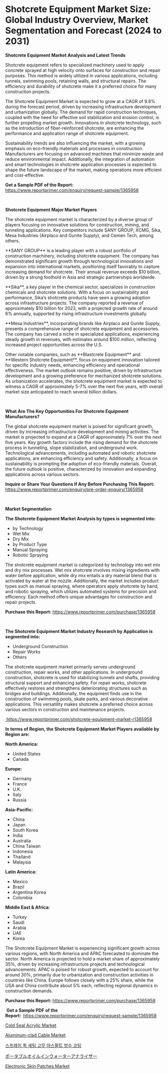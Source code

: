<p><h1>Shotcrete Equipment Market Size: Global Industry Overview, Market Segmentation and Forecast (2024 to 2031)</h1></p><p><strong>Shotcrete Equipment Market Analysis and Latest Trends</strong></p>
<p><p>Shotcrete equipment refers to specialized machinery used to apply concrete sprayed at high velocity onto surfaces for construction and repair purposes. This method is widely utilized in various applications, including tunnels, swimming pools, retaining walls, and structural repairs. The efficiency and durability of shotcrete make it a preferred choice for many construction projects.</p><p>The Shotcrete Equipment Market is expected to grow at a CAGR of 9.8% during the forecast period, driven by increasing infrastructure development and urbanization globally. The demand for rapid construction techniques, coupled with the need for effective soil stabilization and erosion control, is further propelling market growth. Innovations in shotcrete technology, such as the introduction of fiber-reinforced shotcrete, are enhancing the performance and application range of shotcrete equipment.</p><p>Sustainability trends are also influencing the market, with a growing emphasis on eco-friendly materials and processes in construction. Manufacturers are focusing on advanced machines that minimize waste and reduce environmental impact. Additionally, the integration of automation and smart technologies in shotcrete application processes is expected to shape the future landscape of the market, making operations more efficient and cost-effective.</p></p>
<p><strong>Get a Sample PDF of the Report:&nbsp;</strong> <a href="https://www.reportprimer.com/enquiry/request-sample/1365958">https://www.reportprimer.com/enquiry/request-sample/1365958</a></p>
<p>&nbsp;</p>
<p><strong>Shotcrete Equipment Major Market Players</strong></p>
<p><p>The shotcrete equipment market is characterized by a diverse group of players focusing on innovative solutions for construction, mining, and tunneling applications. Key competitors include SANY GROUP, XCMG, Sika, Mesa Industries (Airplaco and Gunite Supply), and Cemen Tech, among others.</p><p>**SANY GROUP** is a leading player with a robust portfolio of construction machinery, including shotcrete equipment. The company has demonstrated significant growth through technological innovations and expansion into international markets, positioning itself favorably to capture increasing demand for shotcrete. Their annual revenue exceeds $10 billion, driven by a strong foothold in Asia and strategic partnerships worldwide.</p><p>**Sika**, a key player in the chemical sector, specializes in construction chemicals and shotcrete solutions. With a focus on sustainability and performance, Sika’s shotcrete products have seen a growing adoption across infrastructure projects. The company reported a revenue of approximately $10 billion for 2023, with a projected growth rate of around 6% annually, supported by rising infrastructure investments globally.</p><p>**Mesa Industries**, incorporating brands like Airplaco and Gunite Supply, presents a comprehensive range of shotcrete equipment and accessories. The company has carved a niche in specialized applications, experiencing steady growth in revenues, with estimates around $100 million, reflecting increased project opportunities across the U.S.</p><p>Other notable companies, such as **Blastcrete Equipment** and **Western Shotcrete Equipment**, focus on equipment innovation tailored for specific industry needs, enhancing efficiency and operational effectiveness. The market outlook remains positive, driven by infrastructure development and a growing preference for mechanized shotcrete solutions. As urbanization accelerates, the shotcrete equipment market is expected to witness a CAGR of approximately 5-7% over the next five years, with overall market size anticipated to reach several billion dollars.</p></p>
<p>&nbsp;</p>
<p><strong>What Are The Key Opportunities For Shotcrete Equipment Manufacturers?</strong></p>
<p><p>The global shotcrete equipment market is poised for significant growth, driven by increasing infrastructure development and mining activities. The market is projected to expand at a CAGR of approximately 7% over the next five years. Key growth factors include the rising demand for the shotcrete process in tunneling, slope stabilization, and underground work. Technological advancements, including automated and robotic shotcrete applications, are enhancing efficiency and safety. Additionally, a focus on sustainability is prompting the adoption of eco-friendly materials. Overall, the future outlook is positive, characterized by innovation and expanding applications across various sectors.</p></p>
<p><strong>Inquire or Share Your Questions If Any Before Purchasing This Report:</strong> <a href="https://www.reportprimer.com/enquiry/pre-order-enquiry/1365958">https://www.reportprimer.com/enquiry/pre-order-enquiry/1365958</a></p>
<p>&nbsp;</p>
<p><strong>Market Segmentation</strong></p>
<p><strong>The Shotcrete Equipment Market Analysis by types is segmented into:</strong></p>
<p><ul><li>by Technology</li><li>Wet Mix</li><li>Dry Mix</li><li>by Product Type</li><li>Manual Spraying</li><li>Robotic Spraying</li></ul></p>
<p><p>The shotcrete equipment market is categorized by technology into wet mix and dry mix processes. Wet mix shotcrete involves mixing ingredients with water before application, while dry mix entails a dry material blend that is activated by water at the nozzle. Additionally, the market includes product types such as manual spraying, where operators apply shotcrete by hand, and robotic spraying, which utilizes automated systems for precision and efficiency. Each method offers unique advantages for construction and repair projects.</p></p>
<p><strong>Purchase this Report:&nbsp;</strong><a href="https://www.reportprimer.com/purchase/1365958">https://www.reportprimer.com/purchase/1365958</a></p>
<p>&nbsp;</p>
<p><strong>The Shotcrete Equipment Market Industry Research by Application is segmented into:</strong></p>
<p><ul><li>Underground Construction</li><li>Repair Works</li><li>Others</li></ul></p>
<p><p>The shotcrete equipment market primarily serves underground construction, repair works, and other applications. In underground construction, shotcrete is used for stabilizing tunnels and shafts, providing structural support and enhancing safety. For repair works, shotcrete effectively restores and strengthens deteriorating structures such as bridges and buildings. Additionally, the equipment finds use in the construction of swimming pools, skate parks, and various decorative applications. This versatility makes shotcrete a preferred choice across various sectors in construction and maintenance projects.</p></p>
<p><a href="https://www.reportprimer.com/shotcrete-equipment-market-r1365958">&nbsp;https://www.reportprimer.com/shotcrete-equipment-market-r1365958</a></p>
<p><strong>In terms of Region, the Shotcrete Equipment Market Players available by Region are:</strong></p>
<p>
    <p> <strong> North America: </strong>
        <ul>
            <li>United States</li>
            <li>Canada</li>
        </ul>
        </p> 
    <p> <strong> Europe: </strong>
        <ul>
            <li>Germany</li>
            <li>France</li>
            <li>U.K.</li>
            <li>Italy</li>
            <li>Russia</li>
        </ul>
        </p> 
    <p> <strong> Asia-Pacific: </strong>
        <ul>
            <li>China</li>
            <li>Japan</li>
            <li>South Korea</li>
            <li>India</li>
            <li>Australia</li>
            <li>China Taiwan</li>
            <li>Indonesia</li>
            <li>Thailand</li>
            <li>Malaysia</li>
        </ul>
        </p> 
    <p> <strong> Latin America: </strong>
        <ul>
            <li>Mexico</li>
            <li>Brazil</li>
            <li>Argentina Korea</li>
            <li>Colombia</li>
        </ul>
        </p> 
    <p> <strong> Middle East & Africa: </strong>
        <ul>
            <li>Turkey</li>
            <li>Saudi</li>
            <li>Arabia</li>
            <li>UAE</li>
            <li>Korea</li>
        </ul>
    </p>
    </p>
<p><p>The Shotcrete Equipment Market is experiencing significant growth across various regions, with North America and APAC forecasted to dominate the sector. North America is projected to hold a market share of approximately 35%, driven by increasing infrastructure projects and technological advancements. APAC is poised for robust growth, expected to account for around 30%, primarily due to urbanization and construction activities in countries like China. Europe follows closely with a 25% share, while the USA and China contribute about 5% each, reflecting regional dynamics in construction demands.</p></p>
<p><strong>Purchase this Report: </strong><a href="https://www.reportprimer.com/purchase/1365958">https://www.reportprimer.com/purchase/1365958</a></p>
<p>&nbsp;<strong>Get a Sample PDF of the Report:&nbsp;&nbsp;</strong><a href="https://www.reportprimer.com/enquiry/request-sample/1365958">https://www.reportprimer.com/enquiry/request-sample/1365958</a></p>
<p><strong></strong></p>
<p><p><a href="https://issuu.com/reportprime-2/docs/cold-seal-acrylic-market-size-2030._e399a7edc540d9">Cold Seal Acrylic Market</a></p><p><a href="https://issuu.com/reportprime-2/docs/aluminum-clad-cable-market-size-203_b47b738852e425">Aluminum-clad Cable Market</a></p><p><a href="https://medium.com/@philipwolf44/%EB%AF%B8%EB%9E%98-%EC%8A%A4%ED%94%84%EB%A0%88%EC%9D%B4%ED%98%95-%EB%B9%A0%EB%A5%B8-%EA%B2%BD%ED%99%94-%EA%B3%A0%EB%AC%B4-%EC%95%84%EC%8A%A4%ED%8C%94%ED%8A%B8-%EB%B0%A9%EC%88%98-%EC%BD%94%ED%8C%85-%EC%8B%9C%EC%9E%A5%EC%9D%98-%EB%8F%99%ED%96%A5-2031%EB%85%84%EA%B9%8C%EC%A7%80%EC%9D%98-%EC%8B%A0%ED%9D%A5-%EC%8B%9C%EC%9E%A5-%ED%8A%B8%EB%A0%8C%EB%93%9C-%EB%B0%8F-%EC%98%88%EC%B8%A1-9f607f093f3f">스프레이 퀵 세팅 고무 아스팔트 방수 코팅</a></p><p><a href="https://medium.com/@tatumkoelpin2017/%E3%82%B0%E3%83%AD%E3%83%BC%E3%83%90%E3%83%AB%E5%8F%AF%E6%90%AC%E5%BC%8F%E6%B2%B9%E6%B0%B4%E5%88%86%E6%9E%90%E5%99%A8%E5%B8%82%E5%A0%B4%E5%88%86%E6%9E%90-%E3%83%88%E3%83%AC%E3%83%B3%E3%83%89-%E4%BA%88%E6%B8%AC-%E6%88%90%E9%95%B7%E6%A9%9F%E4%BC%9A-2024%E5%B9%B4-2031%E5%B9%B4-%E3%81%AE124%E3%83%9A%E3%83%BC%E3%82%B8%E3%83%AC%E3%83%9D%E3%83%BC%E3%83%88-fb24f9660115?postPublishedType=repub">ポータブルオイルインウォーターアナライザー</a></p><p><a href="https://www.linkedin.com/pulse/global-electronic-skin-patches-industry-types-applications-x3nac">Electronic Skin Patches Market</a></p></p>